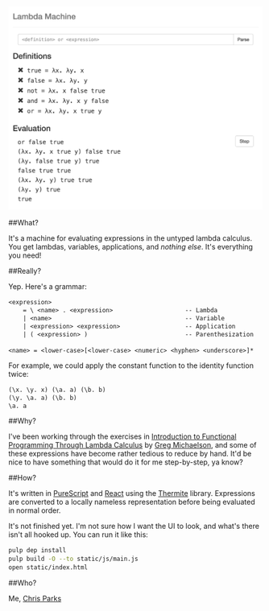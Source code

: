 ![Lambda Machine Screenshot](https://raw.githubusercontent.com/cdparks/lambda-machine/master/static/images/lambda-machine.png)

##What?

It's a machine for evaluating expressions in the untyped lambda calculus. You get lambdas, variables, applications, and <i>nothing else</i>. It's everything you need!

##Really?

Yep. Here's a grammar:

```plaintext
<expression>
    = \ <name> . <expression>                    -- Lambda
    | <name>                                     -- Variable
    | <expression> <expression>                  -- Application
    | ( <expression> )                           -- Parenthesization

<name> = <lower-case>[<lower-case> <numeric> <hyphen> <underscore>]*
```

For example, we could apply the constant function to the identity function twice:

```plaintext
(\x. \y. x) (\a. a) (\b. b)
(\y. \a. a) (\b. b)
\a. a
```

##Why?

I've been working through the exercises in [Introduction to Functional Programming Through Lambda Calculus](http://www.amazon.com/Introduction-Functional-Programming-Calculus-Mathematics/dp/0486478831) by [Greg Michaelson](http://www.macs.hw.ac.uk/~greg/), and some of these expressions have become rather tedious to reduce by hand. It'd be nice to have something that would do it for me step-by-step, ya know?

##How?

It's written in [PureScript](http://www.purescript.org/) and [React](https://facebook.github.io/react/) using the [Thermite](https://github.com/paf31/purescript-thermite) library. Expressions are converted to a locally nameless representation before being evaluated in normal order.

It's not finished yet. I'm not sure how I want the UI to look, and what's there isn't all hooked up. You can run it like this:

```bash
pulp dep install
pulp build -O --to static/js/main.js
open static/index.html
```

##Who?

Me, [Chris Parks](mailto:christopher.daniel.parks@gmail.com)

